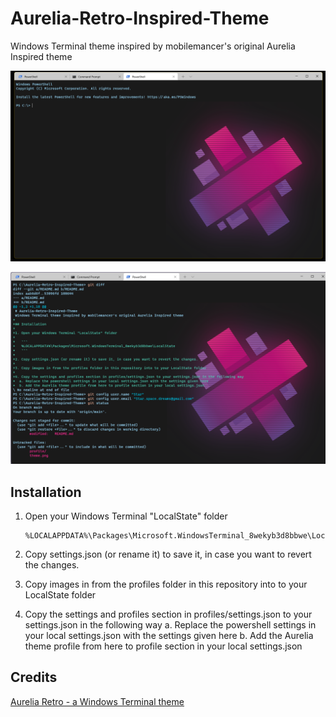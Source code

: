 # Aurelia-Retro-Inspired-Theme
Windows Terminal theme inspired by mobilemancer's original Aurelia Inspired theme

![alt text][logo]

[logo]: https://github.com/Star-Wing/Aurelia-Retro-Inspired-Theme/blob/main/Images/theme.png?raw=true "Aurelia inspired theme for Windows Terminal"

![alt text][logo2]

[logo2]: https://github.com/Star-Wing/Aurelia-Retro-Inspired-Theme/blob/main/Images/theme2.png?raw=true "Aurelia inspired theme for Windows Terminal"

## Installation

1. Open your Windows Terminal "LocalState" folder

   ```
   %LOCALAPPDATA%\Packages\Microsoft.WindowsTerminal_8wekyb3d8bbwe\LocalState
   ```

2. Copy settings.json (or rename it) to save it, in case you want to revert the changes.

3. Copy images in from the profiles folder in this repository into to your LocalState folder

4. Copy the settings and profiles section in profiles/settings.json to your settings.json in the following way
  a. Replace the powershell settings in your local settings.json with the settings given here
  b. Add the Aurelia theme profile from here to profile section in your local settings.json
  
  
  ## Credits
  [Aurelia Retro - a Windows Terminal theme](https://github.com/mobilemancer/windows-terminal-aurelia)
